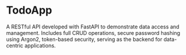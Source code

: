 # TodoApp
A RESTful API developed with FastAPI to demonstrate data access and management. Includes full CRUD operations, secure password hashing using Argon2, token-based security, serving as the backend for data-centric applications.
